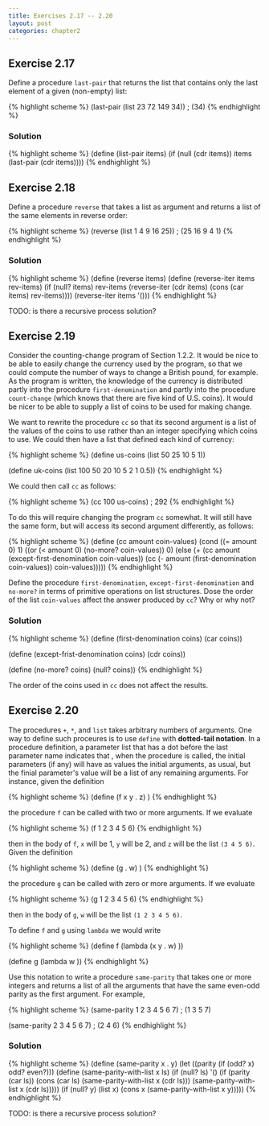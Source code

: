 ```yaml
---
title: Exercises 2.17 -- 2.20
layout: post
categories: chapter2
---
```


<a name="Ex2.17"> </a>

## Exercise 2.17

Define a procedure `last-pair` that returns the list that contains
only the last element of a given (non-empty) list:

{% highlight scheme %}
(last-pair (list 23 72 149 34))
; (34)
{% endhighlight %}

### Solution

{% highlight scheme %}
(define (list-pair items)
    (if (null (cdr items))
        items
        (last-pair (cdr items))))
{% endhighlight %}

<a name="Ex2.18"> </a>

## Exercise 2.18

Define a procedure `reverse` that takes a list as argument and returns
a list of the same elements in reverse order:

{% highlight scheme %}
(reverse (list 1 4 9 16 25))
; (25 16 9 4 1)
{% endhighlight %}

### Solution

{% highlight scheme %}
(define (reverse items)
    (define (reverse-iter items rev-items)
        (if (null? items)
            rev-items
            (reverse-iter (cdr items) (cons (car items) rev-items))))
    (reverse-iter items '()))
{% endhighlight %}

TODO: is there a recursive process solution?

<a name="Ex2.19"> </a>

## Exercise 2.19

Consider the counting-change program of Section 1.2.2. It would be
nice to be able to easily change the currency used by the program, so
that we could compute the number of ways to change a British pound,
for example. As the program is written, the knowledge of the currency
is distributed partly into the procedure `first-denomination` and
partly into the procedure `count-change` (which knows that there are
five kind of U.S. coins). It would be nicer to be able to supply a
list of coins to be used for making change.

We want to rewrite the procedure `cc` so that its second argument is a
list of the values of the coins to use rather than an integer
specifying which coins to use. We could then have a list that defined
each kind of currency:

{% highlight scheme %}
(define us-coins (list 50 25 10 5 1))

(define uk-coins (list 100 50 20 10 5 2 1 0.5))
{% endhighlight %}

We could then call `cc` as follows:

{% highlight scheme %}
(cc 100 us-coins)
; 292
{% endhighlight %}

To do this will require changing the program `cc` somewhat. It will
still have the same form, but will access its second argument
differently, as follows:

{% highlight scheme %}
(define (cc amount coin-values)
    (cond ((= amount 0) 1)
          ((or (< amount 0) (no-more? coin-values)) 0)
          (else
           (+ (cc amount
                  (except-first-denomination coin-values))
              (cc (- amount (first-denomination coin-values))
                  coin-values)))))
{% endhighlight %}

Define the procedure `first-denomination`, `except-first-denomination`
and `no-more?` in terms of primitive operations on list structures.
Dose the order of the list `coin-values` affect the answer produced by
`cc`? Why or why not?

### Solution

{% highlight scheme %}
(define (first-denomination coins)
    (car coins))

(define (except-frist-denomination coins)
    (cdr coins))

(define (no-more? coins)
    (null? coins))
{% endhighlight %}

The order of the coins used in `cc` does not affect the results.

<a name="Ex2.20"> </a>

## Exercise 2.20

The procedures `+`, `*`, and `list` takes arbitrary numbers of
arguments. One way to define such proceures is to use `define` with
__dotted-tail notation__. In a procedure definition, a parameter list
that has a dot before the last parameter name indicates that , when
the procedure is called, the initial parameters (if any) will have as
values the initial arguments, as usual, but the finial parameter's
value will be a list of any remaining arguments. For instance, given
the definition

{% highlight scheme %}
(define (f x y . z) <body>)
{% endhighlight %}

the procedure `f` can be called with two or more arguments. If we
evaluate

{% highlight scheme %}
(f 1 2 3 4 5 6)
{% endhighlight %}

then in the body of `f`, `x` will be 1, `y` will be 2, and `z` will be
the list `(3 4 5 6)`. Given the definition

{% highlight scheme %}
(define (g . w) <body>)
{% endhighlight %}

the procedure `g` can be called with zero or more arguments. If we
evaluate

{% highlight scheme %}
(g 1 2 3 4 5 6)
{% endhighlight %}

then in the body of `g`, `w` will be the list `(1 2 3 4 5 6)`.

To define `f` and `g` using `lambda` we would write

{% highlight scheme %}
(define f (lambda (x y . w) <body>))

(define g (lambda w <body>))
{% endhighlight %}

Use this notation to write a procedure `same-parity` that takes one or
more integers and returns a list of all the arguments that have the
same even-odd parity as the first argument. For example,

{% highlight scheme %}
(same-parity 1 2 3 4 5 6 7)
; (1 3 5 7)

(same-parity 2 3 4 5 6 7)
; (2 4 6)
{% endhighlight %}

### Solution

{% highlight scheme %}
(define (same-parity x . y)
    (let ((parity (if (odd? x) odd? even?)))
        (define (same-parity-with-list x ls)
            (if (null? ls)
                '()
                (if (parity (car ls))
                    (cons (car ls) (same-parity-with-list x (cdr ls)))
                    (same-parity-with-list x (cdr ls)))))
        (if (null? y)
            (list x)
            (cons x (same-parity-with-list x y)))))
{% endhighlight %}

TODO: is there a recursive process solution?
